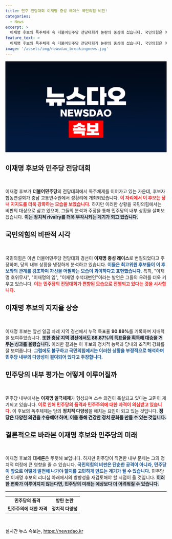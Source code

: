 ```yaml
---
title: 민주 전당대회 이재명 충성 레이스 국민의힘 비판!
categories:
  - News
excerpt: >
  이재명 후보의 독주체제 속 더불어민주당 전당대회가 논란의 중심에 섰습니다. 국민의힘은 이재명 충성 레이스라며, 당 내 다양한 의견이 묻히고 있다고 비판했습니다. 이 후보는 연이어 높은 득표율을 기록하며 자리를 굳혔습니다.
feature_text: >
  이재명 후보의 독주체제 속 더불어민주당 전당대회가 논란의 중심에 섰습니다. 국민의힘은 이재명 충성 레이스라며, 당 내 다양한 의견이 묻히고 있다고 비판했습니다. 이 후보는 연이어 높은 득표율을 기록하며 자리를 굳혔습니다.
image: '/assets/img/newsdao_breakingnews.jpg'
---
```


<p><img src="/assets/img/newsdao_breakingnews.jpg" alt="koreaapp 속보" /></p>

<h2 data-ke-size="size26">이재명 후보와 민주당 전당대회</h2>

<p data-ke-size="size16">&nbsp;</p>

<p>이재명 후보가 <strong>더불어민주당</strong>의 전당대회에서 독주체제를 이어가고 있는 가운데, 후보자 합동연설회가 충남 교통연수원에서 성황리에 개최되었습니다. <b><span style="color: #ee2323;">이 자리에서 이 후보는 당내 지지도를 더욱 강화하는 모습을 보였습니다.</span></b> 하지만 이러한 상황을 국민의힘에서는 비판의 대상으로 삼고 있으며, 그들의 분석과 주장을 통해 민주당의 내부 상황을 살펴보겠습니다. <b><span style="background-color: #21538527;">이는 정치적 rivalry를 더욱 부각시키는 계기가 되고 있습니다.</span></b></p>

<h2 data-ke-size="size26">국민의힘의 비판적 시각</h2>

<p data-ke-size="size16">&nbsp;</p>

<p>국민의힘은 이번 더불어민주당 전당대회 경선이 <strong>이재명 충성 레이스</strong>로 변질되었다고 주장하며, 당의 내부 상황을 냉정하게 분석하고 있습니다. <b><span style="color: #1a5490;">이들은 최고위원 후보들이 이 후보와의 관계를 강조하며 자신을 어필하는 모습이 괴이하다고 표현했습니다.</span></b> 특히, "이재명 호위무사", "이재명의 입", "이재명 수석대변인"이라는 발언은 그들의 우려를 더욱 키우고 있습니다. <b><span style="color: #ee2323;">이는 민주당의 전당대회가 편향된 모습으로 진행되고 있다는 것을 시사합니다.</span></b></p>

<h2 data-ke-size="size26">이재명 후보의 지지율 상승</h2>

<p data-ke-size="size16">&nbsp;</p>

<p>이재명 후보는 앞선 일곱 차례 지역 경선에서 누적 득표율 <strong>90.89%</strong>를 기록하며 지배력을 보여주었습니다. <b><span style="background-color: #21538527;">또한 충남 지역 경선에서도 88.87%의 득표율을 획득해 대승을 거두는 성과를 올렸습니다.</span></b> 이러한 결과는 이 후보의 정치적 능력과 당내의 조직력 강화를 잘 보여줍니다. <b><span style="color: #1a5490;">그럼에도 불구하고 국민의힘에서는 이러한 상황을 부정적으로 해석하며 민주당 내부의 다양성이 결여되어 있다고 주장합니다.</span></b></p>

<h2 data-ke-size="size26">민주당의 내부 평가는 어떻게 이루어질까</h2>

<p data-ke-size="size16">&nbsp;</p>

<p>민주당 내부에서는 <strong>이재명 일극체제</strong>가 형성되며 소수 의견이 묵살되고 있다는 고민이 제기되고 있습니다. <b><span style="color: #ee2323;">이로 인해 민주당의 품격과 민주주의에 대한 자격이 의심받고 있습니다.</span></b> 이 후보의 독주체제는 당의 <strong>정치적 다양성</strong>을 해치는 요인이 되고 있는 것입니다. <b><span style="background-color: #21538527;">정당은 다양한 의견을 수용해야 하며, 이를 통해 건강한 정치 문화를 만들 수 있는 것입니다.</span></b></p>

<h2 data-ke-size="size26">결론적으로 바라본 이재명 후보와 민주당의 미래</h2>

<p data-ke-size="size16">&nbsp;</p>

<p>이재명 후보의 <strong>대세론</strong>은 뚜렷해 보입니다. 하지만 민주당이 직면한 내부 문제는 그의 정치적 여정에 큰 영향을 줄 수 있습니다. <b><span style="color: #1a5490;">국민의힘의 비판은 단순한 공격이 아니라, 민주당이 앞으로 어떻게 발전해 나가야 할지를 고민하게 만드는 계기가 될 수 있습니다.</span></b> 민주당은 이재명 후보의 리더십 아래에서의 방향성을 재검토해야 할 시점이 올 것입니다. <b><span style="background-color: #21538527;">이러한 변화가 이루어지지 않는다면, 민주당의 미래는 예상보다 더 어려워질 수 있습니다.</span></b></p>

<hr>

<table>
  <tr>
    <td style="text-align: center; height: 17px;"><b>민주당의 품격</b></td>
    <td style="text-align: center; height: 17px;"><b>방탄 논란</b></td>
  </tr>
  <tr>
    <td style="text-align: center; height: 17px;"><b>민주주의에 대한 자격</b></td>
    <td style="text-align: center; height: 17px;"><b>정치적 다양성</b></td>
  </tr>
</table>

<p data-ke-size="size16">&nbsp;</p>
실시간 뉴스 속보는, <a href="https://newsdao.kr" rel="dofollow">https://newsdao.kr</a>


